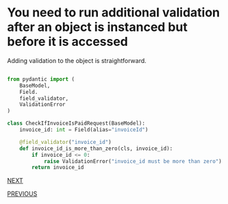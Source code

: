 # You need to run additional validation after an object is instanced but before it is accessed


Adding validation to the object is straightforward.


``` python

from pydantic import (
    BaseModel,
    Field.
    field_validator,
    ValidationError
)

class CheckIfInvoiceIsPaidRequest(BaseModel):
    invoice_id: int = Field(alias="invoiceId")

    @field_validator("invoice_id")
    def invoice_id_is_more_than_zero(cls, invoice_id):
        if invoice_id <= 0:
            raise ValidationError("invoice_id must be more than zero")
        return invoice_id
```


[NEXT](6.md)


[PREVIOUS](4.md)